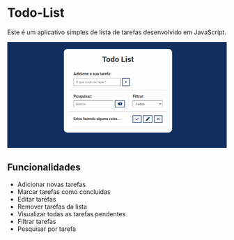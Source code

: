 # Todo-List

Este é um aplicativo simples de lista de tarefas desenvolvido em JavaScript.

<img src="https://github.com/maylajamile/github-images/blob/041414446d872b86a4a95f58696d7142d7b2046f/image8.png" alt="Imagem da aplicação">

## Funcionalidades

- Adicionar novas tarefas
- Marcar tarefas como concluídas
- Editar tarefas
- Remover tarefas da lista
- Visualizar todas as tarefas pendentes
- Filtrar tarefas
- Pesquisar por tarefa
